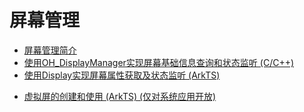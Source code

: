 # 屏幕管理

- [屏幕管理简介](displayManager-overview.md)
- [使用OH_DisplayManager实现屏幕基础信息查询和状态监听 (C/C++)](native-display-manager.md)
- [使用Display实现屏幕属性获取及状态监听 (ArkTS)](screenProperty-guideline.md)
<!--Del-->
- [虚拟屏的创建和使用 (ArkTS) (仅对系统应用开放)](virtualScreen-guideline.md)
<!--DelEnd-->